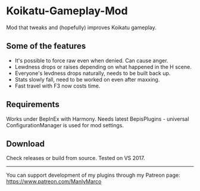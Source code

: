 # Koikatu-Gameplay-Mod
Mod that tweaks and (hopefully) improves Koikatu gameplay.

## Some of the features
- It's possible to force raw even when denied. Can cause anger.
- Lewdness drops or raises depending on what happened in the H scene.
- Everyone's levdness drops naturally, needs to be built back up.
- Stats slowly fall, need to be worked on even after maxxing.
- Fast travel with F3 now costs time.

## Requirements
Works under BepInEx with Harmony. Needs latest BepisPlugins - universal ConfigurationManager is used for mod settings.

## Download
Check releases or build from source. Tested on VS 2017.

-----
You can support development of my plugins through my Patreon page: https://www.patreon.com/ManlyMarco

